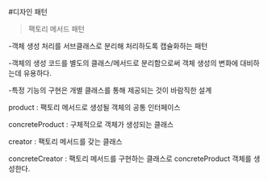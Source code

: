 #디자인 패턴

>팩토리 메서드 패턴

-객체 생성 처리를 서브클래스로 분리해 처리하도록 캡슐화하는 패턴

-객체의 생성 코드를 별도의 클래스/메서드로 분리함으로써 객체 생성의 변화에 대비하는데 유용하다.

-특정 기능의 구현은 개별 클래스를 통해 제공되는 것이 바람직한 설계

 
product : 팩토리 메서드로 생성될 객체의 공통 인터페이스
 
concreteProduct : 구체적으로 객체가 생성되는 클래스
 
creator : 팩토리 메서드를 갖는 클래스
 
concreteCreator : 팩토리 메서드를 구현하는 클래스로 concreteProduct 객체를 생성한다.
 
 

